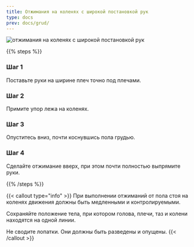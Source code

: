 ```yaml
---
title: Отжимания на коленях с широкой постановкой рук
type: docs
prev: docs/grud/
---
```

![отжимания на коленях с широкой постановкой рук](https://github.com/user-attachments/assets/8e1bcb6c-4a90-4a14-9fa4-513218cc6da1)


{{% steps %}}

### Шаг 1
Поставьте руки на ширине плеч точно под плечами.

### Шаг 2
Примите упор лежа на коленях.

### Шаг 3
Опуститесь вниз, почти коснувшись пола грудью.

### Шаг 4
Сделайте отжимание вверх, при этом почти полностью выпрямите руки.

{{% /steps %}}

{{< callout type="info" >}}
При выполнении отжиманий от пола стоя на коленях движения должны быть медленными и контролируемыми.

Сохраняйте положение тела, при котором голова, плечи, таз и колени находятся на одной линии.

Не сводите лопатки. Они должны быть разведены и опущены.
{{< /callout >}}
